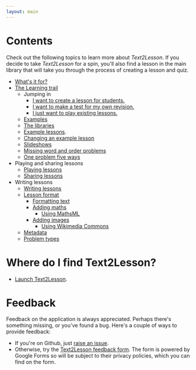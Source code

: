 ```yaml
---
layout: main
---
```


# Contents

Check out the following topics to learn more about _Text2Lesson_. If you decide
to take _Text2Lesson_ for a spin, you'll also find a lesson in the main library
that will take you through the process of creating a lesson and quiz.

- [What's it for?](whats-it-for.md)
- [The Learning trail](learning-trail/learning-trail.md)
  - Jumping in
    - [I want to create a lesson for students.](learning-trail/create-a-lesson-for-students.md)
    - [I want to make a test for my own revision.](learning-trail/create-a-revision-test.md)
    - [I just want to play existing lessons.](learning-trail/i-just-want-to-play.md)
  - [Examples](learning-trail/examples.md)
  - [The libraries](learning-trail/the-libraries.md)
  - [Example lessons](learning-trail/examples.md).
  - [Changing an example lesson](learning-trail/changing-an-example-lesson.md)
  - [Slideshows](learning-trail/slideshows.md)
  - [Missing word and order problems](learning-trail/missing-word-and-order.md)
  - [One problem five ways](learning-trail/one-problem-five-ways.md)
- Playing and sharing lessons
  - [Playing lessons](playing-and-sharing/playing-lessons.md)
  - [Sharing lessons](playing-and-sharing/sharing-lessons.md)
- Writing lessons
  - [Writing lessons](writing/writing-lessons.md)
  - [Lesson format](writing/lesson-format.md)
    - [Formatting text](formatting/format-text.md)
    - [Adding maths](formatting/add-maths.md)
      - [Using MathsML](formatting/maths-ml.md)
    - [Adding images](formatting/add-images.md)
      - [Using Wikimedia Commons](formatting/using-wikimedia-commons.md)
  - [Metadata](writing/metadata.md)
  - [Problem types](writing/problem-types.md)

# Where do I find Text2Lesson?

- [Launch Text2Lesson](https://henspace.github.io/text2lesson/index.html).

# Feedback

Feedback on the application is always appreciated. Perhaps there's something
missing, or you've found a bug. Here's a couple of ways to provide feedback:

- If you're on Github, just [raise an issue](https://github.com/henspace/text2lesson/issues).
- Otherwise, try the [Text2Lesson feedback form](https://forms.gle/KvpYwgbUBgBgWzME6).
  The form is powered by Google Forms so will be subject to their privacy policies, which you
  can find on the form.
